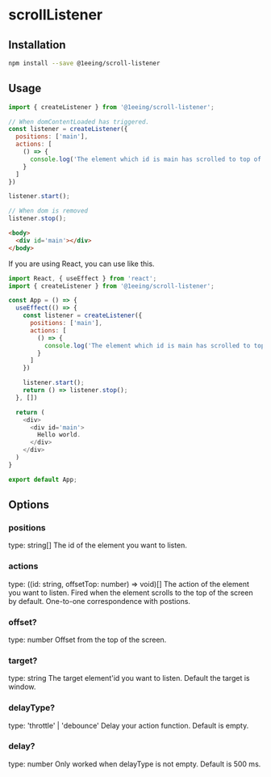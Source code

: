 # scrollListener

## Installation
```bash
npm install --save @1eeing/scroll-listener
```

## Usage
```js
import { createListener } from '@1eeing/scroll-listener';

// When domContentLoaded has triggered.
const listener = createListener({
  positions: ['main'],
  actions: [
    () => {
      console.log('The element which id is main has scrolled to top of the screen.')
    }
  ]
})

listener.start();

// When dom is removed
listener.stop();
```

```html
<body>
  <div id='main'></div>
</body>
```


If you are using React, you can use like this.
```js
import React, { useEffect } from 'react';
import { createListener } from '@1eeing/scroll-listener';

const App = () => {
  useEffect(() => {
    const listener = createListener({
      positions: ['main'],
      actions: [
        () => {
          console.log('The element which id is main has scrolled to top of the screen.')
        }
      ]
    })

    listener.start();
    return () => listener.stop();
  }, [])

  return (
    <div>
      <div id='main'>
        Hello world.
      </div>
    </div>
  )
}

export default App;
```

## Options
### positions
type: string[]
The id of the element you want to listen.

### actions
type: ((id: string, offsetTop: number) => void)[]
The action of the element you want to listen. Fired when the element scrolls to the top of the screen by default. One-to-one correspondence with postions.

### offset?
type: number
Offset from the top of the screen.

### target?
type: string
The target element'id you want to listen. Default the target is window.

### delayType?
type: 'throttle' | 'debounce'
Delay your action function. Default is empty.

### delay?
type: number
Only worked when delayType is not empty. Default is 500 ms.
